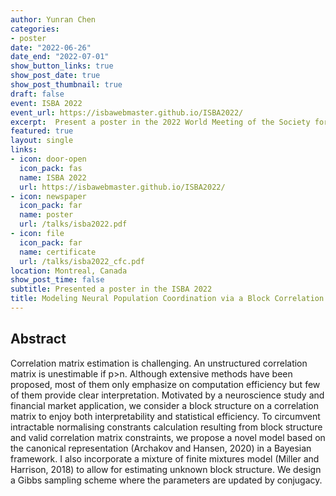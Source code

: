 ```yaml
---
author: Yunran Chen
categories:
- poster
date: "2022-06-26"
date_end: "2022-07-01"
show_button_links: true
show_post_date: true
show_post_thumbnail: true
draft: false
event: ISBA 2022
event_url: https://isbawebmaster.github.io/ISBA2022/
excerpt:  Present a poster in the 2022 World Meeting of the Society for Bayesian Analysis (ISBA 2022)
featured: true
layout: single
links:
- icon: door-open
  icon_pack: fas
  name: ISBA 2022
  url: https://isbawebmaster.github.io/ISBA2022/
- icon: newspaper
  icon_pack: far
  name: poster
  url: /talks/isba2022.pdf
- icon: file
  icon_pack: far
  name: certificate
  url: /talks/isba2022_cfc.pdf
location: Montreal, Canada
show_post_time: false
subtitle: Presented a poster in the ISBA 2022
title: Modeling Neural Population Coordination via a Block Correlation Matrix
---
```


## Abstract

Correlation matrix estimation is challenging. An unstructured correlation matrix is unestimable if p>n. Although extensive methods have been proposed, most of them only emphasize on computation efficiency but few of them provide clear interpretation. Motivated by a neuroscience study and financial market application, we consider a block structure on a correlation matrix to enjoy both interpretability and statistical efficiency. To circumvent intractable normalising constrants calculation resulting from block structure and valid correlation matrix constraints, we propose a novel model based on the canonical representation (Archakov and Hansen, 2020) in a Bayesian framework. I also incorporate a mixture of finite mixtures model (Miller and Harrison, 2018) to allow for estimating unknown block structure. We design a Gibbs sampling scheme where the parameters are updated by conjugacy. 
